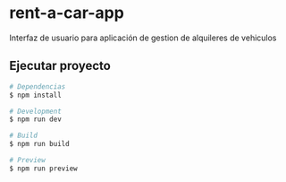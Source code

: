 # rent-a-car-app

Interfaz de usuario para aplicación de gestion de alquileres de vehiculos

## Ejecutar proyecto

```bash
# Dependencias
$ npm install

# Development
$ npm run dev

# Build
$ npm run build

# Preview
$ npm run preview

```
